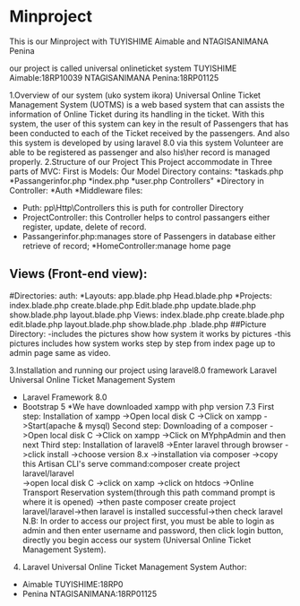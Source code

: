 # Minproject
 This is our Minproject with TUYISHIME Aimable and NTAGISANIMANA Penina
 
 our project is called universal onlineticket system
 TUYISHIME Aimable:18RP10039
 NTAGISANIMANA Penina:18RP01125

1.Overview of our system (uko system ikora)
Universal Online Ticket Management System (UOTMS) is a web based system that can assists the information of  Online Ticket during its handling in the ticket.
With this system, the user of this system can key in the result of Passengers that has been conducted 
to each of the Ticket received by the passengers. And also this system is developed by using laravel 8.0
via this system Volunteer are able to be registered as passenger and also his\her record is managed properly.
2.Structure of our Project
This Project accommodate in Three parts of MVC:
 First is Models:
Our Model Directory contains:
*taskads.php
*Passangerinfor.php
*index.php
*user.php
Controllers"
*Directory in Controller:
*Auth
*Middleware
files:
* Puth: pp\Http\Controllers this is puth for controller Directory
* ProjectController: this Controller helps to control passangers either register, update, delete of record.
* Passangerinfor.php:manages store of Passengers in database either retrieve of record;
*HomeController:manage home page

## Views (Front-end view):
#Directories:
auth:
*Layouts:
app.blade.php
Head.blade.php
*Projects:
index.blade.php
create.blade.php
Edit.blade.php
update.blade.php
show.blade.php
layout.blade.php
Views:
index.blade.php
create.blade.php
edit.blade.php
layout.blade.php
show.blade.php
 .blade.php
##Picture Directory:
-includes the pictures show how system it works by pictures
-this pictures includes how system works step by step
from index page up to admin page same as video.

3.Installation and running our project using laravel8.0 framework
 Laravel Universal Online Ticket Management System
* Laravel Framework 8.0
* Bootstrap 5
*We have downloaded xampp with php version 7.3
   First step:
    Installation of xampp
    ->Open local disk C
    ->Click on xampp
    ->Start(apache & mysql)
   Second step:
    Downloading of a composer
    ->Open local disk C
    ->Click on xampp
    ->Click on MYphpAdmin and then next
 Third step: 
    Installation of laravel8
    ->Enter laravel through browser
    ->click install 
    ->choose version 8.x
    ->installation via composer
    ->copy this Artisan CLI's serve command:composer create project laravel/laravel          
    ->open local disk C
    ->click on xamp
    ->click on htdocs
    ->Online Transport Reservation system(through this path command prompt is where it is opened)
    ->then paste composer create project laravel/laravel->then laravel is installed successful->then check laravel
N.B: In order to access our project first, you must be able to login as admin and then enter username and password, then click login button, directly you begin access our system (Universal Online Ticket Management System).
4. Laravel Universal Online Ticket Management System Author:
*  Aimable TUYISHIME:18RP0
* Penina NTAGISANIMANA:18RP01125
